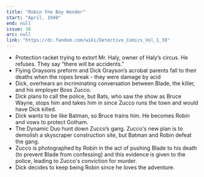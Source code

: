 ```yaml
---
title: "Robin the Boy Wonder"
start: "April, 1940"
end: null
issue: 38
arc: null
link: "https://dc.fandom.com/wiki/Detective_Comics_Vol_1_38"
---
```


- Protection racket trying to extort Mr. Haly, owner of Haly’s circus. He refuses. They say “there will be accidents.”
- Flying Graysons preform and Dick Grayson’s acrobat parents fall to their deaths when the ropes break - they were damage by acid
- Dick, overhears an incriminating conversation between Blade, the killer, and his employer Boss Zucco.
- Dick plans to call the police, but Bats, who saw the show as Bruce Wayne, stops him and takes him in since Zucco runs the town and would have Dick killed.
- Dick wants to be like Batman, so Bruce trains him. He becomes Robin and vows to protect Gotham.
- The Dynamic Duo hunt down Zucco’s gang. Zucco's new plan is to demolish a skyscraper construction site, but Batman and Robin defeat the gang. 
- Zucco is photographed by Robin in the act of pushing Blade to his death (to prevent Blade from confessing) and this evidence is given to the police, leading to Zucco's conviction for murder. 
- Dick decides to keep being Robin since he loves the adventure.
